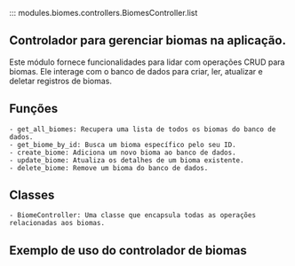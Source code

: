 ::: modules.biomes.controllers.BiomesController.list


## Controlador para gerenciar biomas na aplicação.

Este módulo fornece funcionalidades para lidar com operações CRUD para biomas.
Ele interage com o banco de dados para criar, ler, atualizar e deletar registros de biomas.

## Funções
    - get_all_biomes: Recupera uma lista de todos os biomas do banco de dados.
    - get_biome_by_id: Busca um bioma específico pelo seu ID.
    - create_biome: Adiciona um novo bioma ao banco de dados.
    - update_biome: Atualiza os detalhes de um bioma existente.
    - delete_biome: Remove um bioma do banco de dados.

## Classes
    - BiomeController: Uma classe que encapsula todas as operações relacionadas aos biomas.

## Exemplo de uso do controlador de biomas

